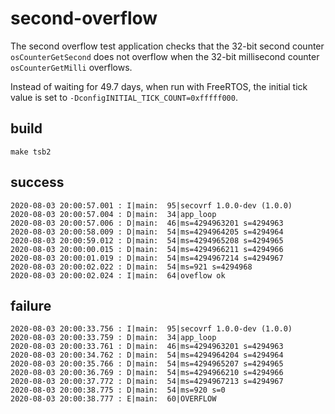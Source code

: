 # second-overflow

The second overflow test application checks that the 32-bit second counter
`osCounterGetSecond` does not overflow when the 32-bit millisecond counter
`osCounterGetMilli` overflows.

Instead of waiting for 49.7 days, when run with FreeRTOS, the initial tick value
is set to `-DconfigINITIAL_TICK_COUNT=0xfffff000`.

## build

`make tsb2`

## success
```
2020-08-03 20:00:57.001 : I|main:  95|secovrf 1.0.0-dev (1.0.0)
2020-08-03 20:00:57.004 : D|main:  34|app_loop
2020-08-03 20:00:57.006 : D|main:  46|ms=4294963201 s=4294963
2020-08-03 20:00:58.009 : D|main:  54|ms=4294964205 s=4294964
2020-08-03 20:00:59.012 : D|main:  54|ms=4294965208 s=4294965
2020-08-03 20:00:00.015 : D|main:  54|ms=4294966211 s=4294966
2020-08-03 20:00:01.019 : D|main:  54|ms=4294967214 s=4294967
2020-08-03 20:00:02.022 : D|main:  54|ms=921 s=4294968
2020-08-03 20:00:02.024 : I|main:  64|oveflow ok
```

## failure
```
2020-08-03 20:00:33.756 : I|main:  95|secovrf 1.0.0-dev (1.0.0)
2020-08-03 20:00:33.759 : D|main:  34|app_loop
2020-08-03 20:00:33.761 : D|main:  46|ms=4294963201 s=4294963
2020-08-03 20:00:34.762 : D|main:  54|ms=4294964204 s=4294964
2020-08-03 20:00:35.766 : D|main:  54|ms=4294965207 s=4294965
2020-08-03 20:00:36.769 : D|main:  54|ms=4294966210 s=4294966
2020-08-03 20:00:37.772 : D|main:  54|ms=4294967213 s=4294967
2020-08-03 20:00:38.775 : D|main:  54|ms=920 s=0
2020-08-03 20:00:38.777 : E|main:  60|OVERFLOW
```
